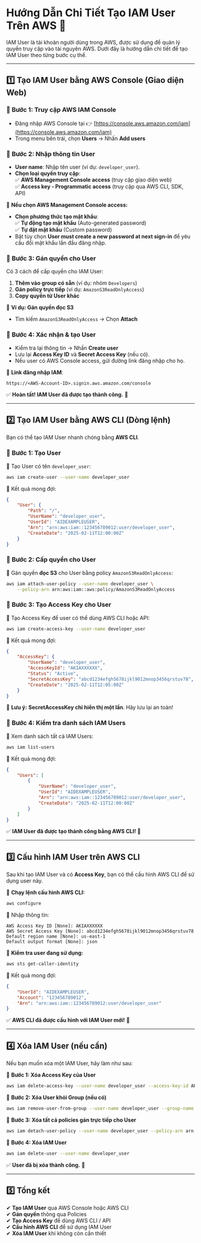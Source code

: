 # **Hướng Dẫn Chi Tiết Tạo IAM User Trên AWS** 🚀  

IAM User là tài khoản người dùng trong AWS, được sử dụng để quản lý quyền truy cập vào tài nguyên AWS. Dưới đây là hướng dẫn chi tiết để tạo IAM User theo từng bước cụ thể.  

---

## **1️⃣ Tạo IAM User bằng AWS Console** (Giao diện Web)  
### 🔹 **Bước 1: Truy cập AWS IAM Console**  
- Đăng nhập AWS Console tại 👉 [https://console.aws.amazon.com/iam](https://console.aws.amazon.com/iam)  
- Trong menu bên trái, chọn **Users** → Nhấn **Add users**  

### 🔹 **Bước 2: Nhập thông tin User**  
- **User name**: Nhập tên user (ví dụ: `developer_user`).  
- **Chọn loại quyền truy cập**:  
  ✅ **AWS Management Console access** (truy cập giao diện web)  
  ✅ **Access key - Programmatic access** (truy cập qua AWS CLI, SDK, API)  

📌 **Nếu chọn AWS Management Console access:**  
- **Chọn phương thức tạo mật khẩu**:  
  ✅ **Tự động tạo mật khẩu** (Auto-generated password)  
  ✅ **Tự đặt mật khẩu** (Custom password)  
- Bật tùy chọn **User must create a new password at next sign-in** để yêu cầu đổi mật khẩu lần đầu đăng nhập.  

### 🔹 **Bước 3: Gán quyền cho User**  
Có 3 cách để cấp quyền cho IAM User:  
1. **Thêm vào group có sẵn** (ví dụ: nhóm `Developers`)  
2. **Gán policy trực tiếp** (ví dụ: `AmazonS3ReadOnlyAccess`)  
3. **Copy quyền từ User khác**  

📌 **Ví dụ: Gán quyền đọc S3**  
- Tìm kiếm `AmazonS3ReadOnlyAccess` → Chọn **Attach**  

### 🔹 **Bước 4: Xác nhận & tạo User**  
- Kiểm tra lại thông tin → Nhấn **Create user**  
- Lưu lại **Access Key ID** và **Secret Access Key** (nếu có).  
- Nếu user có AWS Console access, gửi đường link đăng nhập cho họ.  

📌 **Link đăng nhập IAM**:  
```
https://<AWS-Account-ID>.signin.aws.amazon.com/console
```

✅ **Hoàn tất! IAM User đã được tạo thành công.** 🎉  

---

## **2️⃣ Tạo IAM User bằng AWS CLI** (Dòng lệnh)  
Bạn có thể tạo IAM User nhanh chóng bằng **AWS CLI**.  

### 🔹 **Bước 1: Tạo User**
📌 Tạo User có tên `developer_user`:  
```bash
aws iam create-user --user-name developer_user
```
📌 Kết quả mong đợi:  
```json
{
    "User": {
        "Path": "/",
        "UserName": "developer_user",
        "UserId": "AIDEXAMPLEUSER",
        "Arn": "arn:aws:iam::123456789012:user/developer_user",
        "CreateDate": "2025-02-11T12:00:00Z"
    }
}
```

### 🔹 **Bước 2: Cấp quyền cho User**  
📌 Gán quyền **đọc S3** cho User bằng policy `AmazonS3ReadOnlyAccess`:  
```bash
aws iam attach-user-policy --user-name developer_user \
    --policy-arn arn:aws:iam::aws:policy/AmazonS3ReadOnlyAccess
```

### 🔹 **Bước 3: Tạo Access Key cho User**  
📌 Tạo Access Key để user có thể dùng AWS CLI hoặc API:  
```bash
aws iam create-access-key --user-name developer_user
```
📌 Kết quả mong đợi:  
```json
{
    "AccessKey": {
        "UserName": "developer_user",
        "AccessKeyId": "AKIAXXXXXX",
        "Status": "Active",
        "SecretAccessKey": "abcd1234efgh5678ijkl9012mnop3456qrstuv78",
        "CreateDate": "2025-02-11T12:05:00Z"
    }
}
```
🚨 **Lưu ý:** **SecretAccessKey chỉ hiển thị một lần**. Hãy lưu lại an toàn!  

### 🔹 **Bước 4: Kiểm tra danh sách IAM Users**  
📌 Xem danh sách tất cả IAM Users:  
```bash
aws iam list-users
```
📌 Kết quả mong đợi:  
```json
{
    "Users": [
        {
            "UserName": "developer_user",
            "UserId": "AIDEXAMPLEUSER",
            "Arn": "arn:aws:iam::123456789012:user/developer_user",
            "CreateDate": "2025-02-11T12:00:00Z"
        }
    ]
}
```

✅ **IAM User đã được tạo thành công bằng AWS CLI!** 🎉  

---

## **3️⃣ Cấu hình IAM User trên AWS CLI**  
Sau khi tạo IAM User và có **Access Key**, bạn có thể cấu hình AWS CLI để sử dụng user này.  

📌 **Chạy lệnh cấu hình AWS CLI:**  
```bash
aws configure
```
📌 Nhập thông tin:  
```
AWS Access Key ID [None]: AKIAXXXXXX
AWS Secret Access Key [None]: abcd1234efgh5678ijkl9012mnop3456qrstuv78
Default region name [None]: us-east-1
Default output format [None]: json
```
📌 **Kiểm tra user đang sử dụng:**  
```bash
aws sts get-caller-identity
```
📌 Kết quả mong đợi:  
```json
{
    "UserId": "AIDEXAMPLEUSER",
    "Account": "123456789012",
    "Arn": "arn:aws:iam::123456789012:user/developer_user"
}
```

✅ **AWS CLI đã được cấu hình với IAM User mới!** 🎉  

---

## **4️⃣ Xóa IAM User (nếu cần)**  
Nếu bạn muốn xóa một IAM User, hãy làm như sau:  

📌 **Bước 1: Xóa Access Key của User**  
```bash
aws iam delete-access-key --user-name developer_user --access-key-id AKIAXXXXXX
```

📌 **Bước 2: Xóa User khỏi Group (nếu có)**  
```bash
aws iam remove-user-from-group --user-name developer_user --group-name DevTeam
```

📌 **Bước 3: Xóa tất cả policies gán trực tiếp cho User**  
```bash
aws iam detach-user-policy --user-name developer_user --policy-arn arn:aws:iam::aws:policy/AmazonS3ReadOnlyAccess
```

📌 **Bước 4: Xóa IAM User**  
```bash
aws iam delete-user --user-name developer_user
```
✅ **User đã bị xóa thành công.** 🚀  

---

## **5️⃣ Tổng kết**  
✔ **Tạo IAM User** qua AWS Console hoặc AWS CLI  
✔ **Gán quyền** thông qua Policies  
✔ **Tạo Access Key** để dùng AWS CLI / API  
✔ **Cấu hình AWS CLI** để sử dụng IAM User  
✔ **Xóa IAM User** khi không còn cần thiết  
